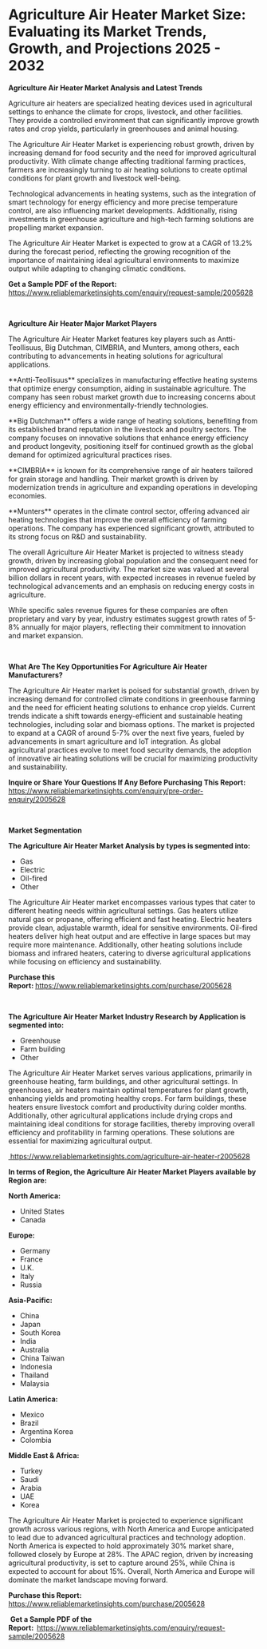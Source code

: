 <p><h1>Agriculture Air Heater Market Size: Evaluating its Market Trends, Growth, and Projections 2025 - 2032</h1></p><p><strong>Agriculture Air Heater Market Analysis and Latest Trends</strong></p>
<p><p>Agriculture air heaters are specialized heating devices used in agricultural settings to enhance the climate for crops, livestock, and other facilities. They provide a controlled environment that can significantly improve growth rates and crop yields, particularly in greenhouses and animal housing. </p><p>The Agriculture Air Heater Market is experiencing robust growth, driven by increasing demand for food security and the need for improved agricultural productivity. With climate change affecting traditional farming practices, farmers are increasingly turning to air heating solutions to create optimal conditions for plant growth and livestock well-being. </p><p>Technological advancements in heating systems, such as the integration of smart technology for energy efficiency and more precise temperature control, are also influencing market developments. Additionally, rising investments in greenhouse agriculture and high-tech farming solutions are propelling market expansion.</p><p>The Agriculture Air Heater Market is expected to grow at a CAGR of 13.2% during the forecast period, reflecting the growing recognition of the importance of maintaining ideal agricultural environments to maximize output while adapting to changing climatic conditions.</p></p>
<p><strong>Get a Sample PDF of the Report:&nbsp;</strong> <a href="https://www.reliablemarketinsights.com/enquiry/request-sample/2005628?utm_campaign=3579&utm_medium=2&utm_source=Github&utm_content=ia&utm_term=12042025&utm_id=agriculture-air-heater">https://www.reliablemarketinsights.com/enquiry/request-sample/2005628</a></p>
<p>&nbsp;</p>
<p><strong>Agriculture Air Heater Major Market Players</strong></p>
<p><p>The Agriculture Air Heater Market features key players such as Antti-Teollisuus, Big Dutchman, CIMBRIA, and Munters, among others, each contributing to advancements in heating solutions for agricultural applications.</p><p>**Antti-Teollisuus** specializes in manufacturing effective heating systems that optimize energy consumption, aiding in sustainable agriculture. The company has seen robust market growth due to increasing concerns about energy efficiency and environmentally-friendly technologies. </p><p>**Big Dutchman** offers a wide range of heating solutions, benefiting from its established brand reputation in the livestock and poultry sectors. The company focuses on innovative solutions that enhance energy efficiency and product longevity, positioning itself for continued growth as the global demand for optimized agricultural practices rises.</p><p>**CIMBRIA** is known for its comprehensive range of air heaters tailored for grain storage and handling. Their market growth is driven by modernization trends in agriculture and expanding operations in developing economies. </p><p>**Munters** operates in the climate control sector, offering advanced air heating technologies that improve the overall efficiency of farming operations. The company has experienced significant growth, attributed to its strong focus on R&D and sustainability.</p><p>The overall Agriculture Air Heater Market is projected to witness steady growth, driven by increasing global population and the consequent need for improved agricultural productivity. The market size was valued at several billion dollars in recent years, with expected increases in revenue fueled by technological advancements and an emphasis on reducing energy costs in agriculture.</p><p>While specific sales revenue figures for these companies are often proprietary and vary by year, industry estimates suggest growth rates of 5-8% annually for major players, reflecting their commitment to innovation and market expansion.</p></p>
<p>&nbsp;</p>
<p><strong>What Are The Key Opportunities For Agriculture Air Heater Manufacturers?</strong></p>
<p><p>The Agriculture Air Heater market is poised for substantial growth, driven by increasing demand for controlled climate conditions in greenhouse farming and the need for efficient heating solutions to enhance crop yields. Current trends indicate a shift towards energy-efficient and sustainable heating technologies, including solar and biomass options. The market is projected to expand at a CAGR of around 5-7% over the next five years, fueled by advancements in smart agriculture and IoT integration. As global agricultural practices evolve to meet food security demands, the adoption of innovative air heating solutions will be crucial for maximizing productivity and sustainability.</p></p>
<p><strong>Inquire or Share Your Questions If Any Before Purchasing This Report:</strong> <a href="https://www.reliablemarketinsights.com/enquiry/pre-order-enquiry/2005628?utm_campaign=3579&utm_medium=2&utm_source=Github&utm_content=ia&utm_term=12042025&utm_id=agriculture-air-heater">https://www.reliablemarketinsights.com/enquiry/pre-order-enquiry/2005628</a></p>
<p>&nbsp;</p>
<p><strong>Market Segmentation</strong></p>
<p><strong>The Agriculture Air Heater Market Analysis by types is segmented into:</strong></p>
<p><ul><li>Gas</li><li>Electric</li><li>Oil-fired</li><li>Other</li></ul></p>
<p><p>The Agriculture Air Heater market encompasses various types that cater to different heating needs within agricultural settings. Gas heaters utilize natural gas or propane, offering efficient and fast heating. Electric heaters provide clean, adjustable warmth, ideal for sensitive environments. Oil-fired heaters deliver high heat output and are effective in large spaces but may require more maintenance. Additionally, other heating solutions include biomass and infrared heaters, catering to diverse agricultural applications while focusing on efficiency and sustainability.</p></p>
<p><strong>Purchase this Report:&nbsp;</strong><a href="https://www.reliablemarketinsights.com/purchase/2005628?utm_campaign=3579&utm_medium=2&utm_source=Github&utm_content=ia&utm_term=12042025&utm_id=agriculture-air-heater">https://www.reliablemarketinsights.com/purchase/2005628</a></p>
<p>&nbsp;</p>
<p><strong>The Agriculture Air Heater Market Industry Research by Application is segmented into:</strong></p>
<p><ul><li>Greenhouse</li><li>Farm building</li><li>Other</li></ul></p>
<p><p>The Agriculture Air Heater Market serves various applications, primarily in greenhouse heating, farm buildings, and other agricultural settings. In greenhouses, air heaters maintain optimal temperatures for plant growth, enhancing yields and promoting healthy crops. For farm buildings, these heaters ensure livestock comfort and productivity during colder months. Additionally, other agricultural applications include drying crops and maintaining ideal conditions for storage facilities, thereby improving overall efficiency and profitability in farming operations. These solutions are essential for maximizing agricultural output.</p></p>
<p><a href="https://www.reliablemarketinsights.com/agriculture-air-heater-r2005628?utm_campaign=3579&utm_medium=2&utm_source=Github&utm_content=ia&utm_term=12042025&utm_id=agriculture-air-heater">&nbsp;https://www.reliablemarketinsights.com/agriculture-air-heater-r2005628</a></p>
<p><strong>In terms of Region, the Agriculture Air Heater Market Players available by Region are:</strong></p>
<p>
    <p> <strong> North America: </strong>
        <ul>
            <li>United States</li>
            <li>Canada</li>
        </ul>
        </p> 
    <p> <strong> Europe: </strong>
        <ul>
            <li>Germany</li>
            <li>France</li>
            <li>U.K.</li>
            <li>Italy</li>
            <li>Russia</li>
        </ul>
        </p> 
    <p> <strong> Asia-Pacific: </strong>
        <ul>
            <li>China</li>
            <li>Japan</li>
            <li>South Korea</li>
            <li>India</li>
            <li>Australia</li>
            <li>China Taiwan</li>
            <li>Indonesia</li>
            <li>Thailand</li>
            <li>Malaysia</li>
        </ul>
        </p> 
    <p> <strong> Latin America: </strong>
        <ul>
            <li>Mexico</li>
            <li>Brazil</li>
            <li>Argentina Korea</li>
            <li>Colombia</li>
        </ul>
        </p> 
    <p> <strong> Middle East & Africa: </strong>
        <ul>
            <li>Turkey</li>
            <li>Saudi</li>
            <li>Arabia</li>
            <li>UAE</li>
            <li>Korea</li>
        </ul>
    </p>
    </p>
<p><p>The Agriculture Air Heater Market is projected to experience significant growth across various regions, with North America and Europe anticipated to lead due to advanced agricultural practices and technology adoption. North America is expected to hold approximately 30% market share, followed closely by Europe at 28%. The APAC region, driven by increasing agricultural productivity, is set to capture around 25%, while China is expected to account for about 15%. Overall, North America and Europe will dominate the market landscape moving forward.</p></p>
<p><strong>Purchase this Report: </strong><a href="https://www.reliablemarketinsights.com/purchase/2005628?utm_campaign=3579&utm_medium=2&utm_source=Github&utm_content=ia&utm_term=12042025&utm_id=agriculture-air-heater">https://www.reliablemarketinsights.com/purchase/2005628</a></p>
<p>&nbsp;<strong>Get a Sample PDF of the Report:&nbsp;&nbsp;</strong><a href="https://www.reliablemarketinsights.com/enquiry/request-sample/2005628?utm_campaign=3579&utm_medium=2&utm_source=Github&utm_content=ia&utm_term=12042025&utm_id=agriculture-air-heater">https://www.reliablemarketinsights.com/enquiry/request-sample/2005628</a></p>
<p><strong></strong></p>
<p><p></p><p></p><p></p></p>
